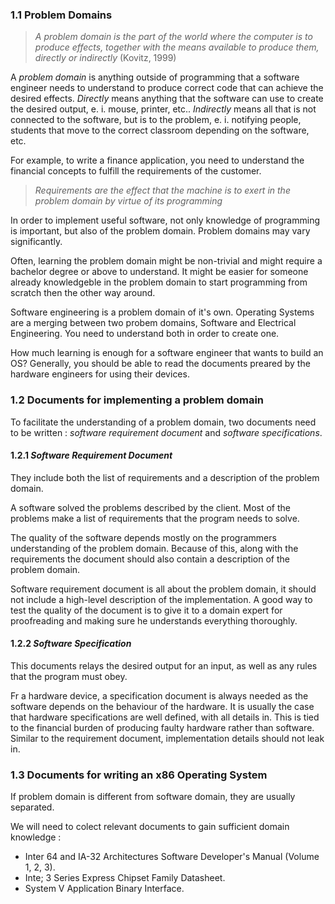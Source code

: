 

### 1.1  Problem Domains

> _A problem domain is the part of the world where the computer is to produce effects, together with the means available to produce them, directly or indirectly_
(Kovitz, 1999)


A _problem domain_ is anything outside of programming that a software engineer needs to understand to produce correct code that can achieve the desired effects. _Directly_ means anything that the software can use to create the desired output, e. i. mouse, printer, etc.. _Indirectly_ means all that is not connected to the software, but is to the problem, e. i. notifying people, students that move to the correct classroom depending on the software, etc.  


For example, to write a finance application, you need to understand the financial concepts to fulfill the requirements of the customer. 

> _Requirements are the effect that the machine is to exert in the problem domain by virtue of its programming_

In order to implement useful software, not only knowledge of programming is important, but also of the problem domain. Problem domains may vary significantly. 

Often, learning the problem domain might be non-trivial and might require a bachelor degree or above to understand. It might be easier for someone already knowledgeble in the problem domain to start programming from scratch then the other way around.  

Software engineering is a problem domain of it's own. Operating Systems are a merging between two probem domains, Software and Electrical Engineering. You need to understand both in order to create one. 

How much learning is enough for a software engineer that wants to build an OS? Generally, you should be able to read the documents preared by the hardware engineers for using their devices.


### 1.2  Documents for implementing a problem domain


To facilitate the understanding of a problem domain, two documents need to be written : _software requirement document_ and _software specifications_.


#### 1.2.1 _Software Requirement Document_

They include both the list of requirements and a description of the problem domain. 

A software solved the problems described by the client. Most of the problems make a list of requirements that the program needs to solve. 

The quality of the software depends mostly on the programmers understanding of the problem domain. Because of this, along with the requirements the document should also contain a description of the problem domain. 

Software requirement document is all about the problem domain, it should not include a high-level description of the implementation. A good way to test the quality of the document is to give it to a domain expert for proofreading and making sure he understands everything thoroughly. 


#### 1.2.2 _Software Specification_

This documents relays the desired output for an input, as well as any rules that the program must obey.


Fr a hardware device, a specification document is always needed as the software depends on the behaviour of the hardware. It is usually the case that hardware specifications are well defined, with all details in. This is tied to the financial burden of producing faulty hardware rather than software. Similar to the requirement document, implementation details should not leak in. 


### 1.3  Documents for writing an x86 Operating System

If problem domain is different from software domain, they are usually separated. 

We will need to colect relevant documents to gain sufficient domain knowledge :

* Inter 64 and IA-32 Architectures Software Developer's Manual (Volume 1, 2, 3).
* Inte; 3 Series Express Chipset Family Datasheet.
* System V Application Binary Interface. 




